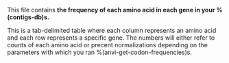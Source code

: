 This file contains **the frequency of each amino acid in each gene in your %(contigs-db)s.** 

This is a tab-delimited table where each column represents an amino acid and each row represents a specific gene. The numbers will either refer to counts of each amino acid or precent normalizations depending on the parameters with which you ran %(anvi-get-codon-frequencies)s. 
